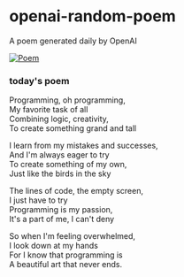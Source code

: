
# openai-random-poem
 A poem generated daily by OpenAI

[![Poem](https://github.com/fbiego/openai-random-poem/actions/workflows/main.yml/badge.svg)](https://github.com/fbiego/openai-random-poem/actions/workflows/main.yml)

### today's poem  
  
Programming, oh programming,  
My favorite task of all  
Combining logic, creativity,  
To create something grand and tall  
  
I learn from my mistakes and successes,  
And I'm always eager to try  
To create something of my own,  
Just like the birds in the sky  
  
The lines of code, the empty screen,  
I just have to try  
Programming is my passion,  
It's a part of me, I can't deny  
  
So when I'm feeling overwhelmed,  
I look down at my hands  
For I know that programming is  
A beautiful art that never ends.